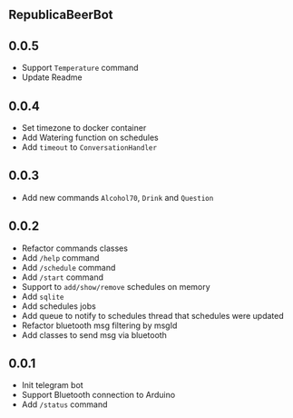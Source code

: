 ## RepublicaBeerBot

## 0.0.5

* Support `Temperature` command
* Update Readme

## 0.0.4

* Set timezone to docker container
* Add Watering function on schedules
* Add `timeout` to `ConversationHandler`

## 0.0.3

* Add new commands `Alcohol70`, `Drink` and `Question`

## 0.0.2

* Refactor commands classes
* Add `/help` command
* Add `/schedule` command
* Add `/start` command
* Support to `add/show/remove` schedules on memory
* Add `sqlite`
* Add schedules jobs
* Add queue to notify to schedules thread that schedules were updated
* Refactor bluetooth msg filtering by msgId
* Add classes to send msg via bluetooth

## 0.0.1

* Init telegram bot
* Support Bluetooth connection to Arduino
* Add `/status` command

